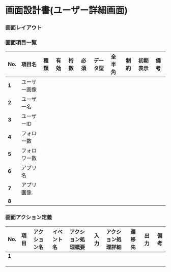 # 画面設計書(ユーザー詳細画面)

### 画面レイアウト




### 画面項目一覧
| No.  |     項目名     |  種類  | 有効 | 桁数 | 必須 | データ型 | 全半角 | 制約 | 初期表示 | 備考 |
| :-- | :------------ | :---- | :-- | :-- | :-- | :------ | :---- | :-- | :------ | :---------------- |
| **1** | ユーザー画像 |  |  |  |  |  |  |  |  |  |
|  **2**  | ユーザー名 |    |     |     |     |         |       |     |      |     |
|  **3**  | ユーザーID |  |    |    |     |    |    |    |    |    |
|  **4**  | フォロー数 |        |      |      |      |          |        |      |          |                    |
|  **5**  | フォロワー数 |        |      |      |      |          |        |      |          |                    |
|  **6**  | アプリ名 |        |      |      |      |          |        |      |          |                    |
|  **7**  | アプリ画像 |        |      |      |      |          |        |      |          |                    |
|  **8**  |                |        |      |      |      |          |        |      |          |                    |

### 画面アクション定義

|No.|項目|アクション名|イベント名|アクション処理概要|入力|アクション処理詳細|遷移先|出力|備考|
|:-|:-|:-|:-|:-|:-|:-|:-|:-|---|
|**1**||||||||||
|||||||||||
|||||||||||
|||||||||||